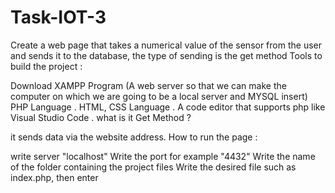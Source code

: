 # Task-IOT-3
Create a web page that takes a numerical value of the sensor from the user and sends it to the database, the type of sending is the get method
Tools to build the project :

Download XAMPP Program (A web server so that we can make the computer on which we are going to be a local server and MYSQL insert)
PHP Language .
HTML, CSS Language .
A code editor that supports php like Visual Studio Code .
what is it Get Method ?

it sends data via the website address.
How to run the page :

write server "localhost"
Write the port for example "4432"
Write the name of the folder containing the project files
Write the desired file such as index.php, then enter




